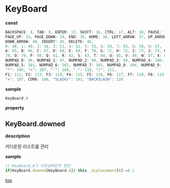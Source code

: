 # KeyBoard

**const**

```javascript
BACKSPACE: 8, TAB: 9, ENTER: 13, SHIFT: 16, CTRL: 17, ALT: 18, PAUSE: 19, CAPSLOCK: 20, ESC: 27,
PAGE_UP: 33, PAGE_DOWN: 34, END: 35, HOME: 36, LEFT_ARROW: 37, UP_ARROW: 38, RIGHT_ARROW: 39, 
DOWN_ARROW: 40, INSERT: 45, DELETE: 46,
0: 48, 1: 49, 2: 50, 3: 51, 4: 52, 5: 53, 6: 54, 7: 55, 8: 56, 9: 57, 
A: 65, B: 66, C: 67, D: 68, E: 69, F: 70, G: 71, H: 72, I: 73, J: 74, K: 75, L: 76, M: 77, N: 
78, O: 79, P: 80, Q: 81, R: 82, S: 83, T: 84, U: 85, V: 86, W: 87, X: 88, Y: 89, Z: 90,
NUMPAD_0: 96, NUMPAD_1: 97, NUMPAD_2: 98, NUMPAD_3: 99, NUMPAD_4: 100, 
NUMPAD_5: 101, NUMPAD_6: 102, NUMPAD_7: 103, NUMPAD_8: 104, NUMPAD_9: 105,
"*": 106, "+": 107, "-": 109, ".": 110, "/": 111,
F1: 112, F2: 113, F3: 114, F4: 115, F5: 116, F6: 117, F7: 118, F8: 119, F9: 120, F10: 121, F11: 122, F12: 123,
"=": 187, COMA: 188, "SLASH/": 191, "BACKSLASH": 220
```

**sample**

```javascript
KeyBoard.A
```

**property**

## KeyBoard.downed

**description**

키다운된 리스트를 관리


**sample**

```javascript
// KeyBoard.A가 다운상태인지 판단
if(KeyBoard.downed[KeyBoard.A]) this._diplacement[0]-=0.1
```

[top](#)
